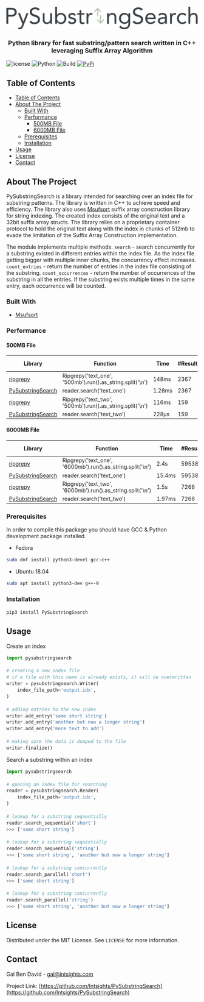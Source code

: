 <p align="center">
    <a href="https://github.com/Intsights/PySubstringSearch">
        <img src="https://raw.githubusercontent.com/Intsights/PySubstringSearch/master/images/logo.png" alt="Logo">
    </a>
    <h3 align="center">
        Python library for fast substring/pattern search written in C++ leveraging Suffix Array Algorithm
    </h3>
</p>

![license](https://img.shields.io/badge/MIT-License-blue)
![Python](https://img.shields.io/badge/Python-3.6%20%7C%203.7%20%7C%203.8%20%7C%203.9%20%7C%20pypy3-blue)
![Build](https://github.com/Intsights/PySubstringSearch/workflows/Build/badge.svg)
[![PyPi](https://img.shields.io/pypi/v/PySubstringSearch.svg)](https://pypi.org/project/PySubstringSearch/)

## Table of Contents

- [Table of Contents](#table-of-contents)
- [About The Project](#about-the-project)
  - [Built With](#built-with)
  - [Performance](#performance)
    - [500MB File](#500mb-file)
    - [6000MB File](#6000mb-file)
  - [Prerequisites](#prerequisites)
  - [Installation](#installation)
- [Usage](#usage)
- [License](#license)
- [Contact](#contact)


## About The Project

PySubstringSearch is a library intended for searching over an index file for substring patterns. The library is written in C++ to achieve speed and efficiency. The library also uses [Msufsort](https://github.com/michaelmaniscalco/msufsort) suffix array construction library for string indexing. The created index consists of the original text and a 32bit suffix array structs. The library relies on a proprietary container protocol to hold the original text along with the index in chunks of 512mb to evade the limitation of the Suffix Array Construction implementation.

The module implements multiple methods.
`search` - search concurrently for a substring existed in different entries within the index file. As the index file getting bigger with multiple inner chunks, the concurrency effect increases.
`count_entries` - return the number of entries in the index file consisting of the substring.
`count_occurrences` - return the number of occurrences of the substring in all the entries. If the substring exists multiple times in the same entry, each occurrence will be counted.


### Built With

* [Msufsort](https://github.com/michaelmaniscalco/msufsort)


### Performance

#### 500MB File
| Library | Function | Time | #Results | Improvement Factor |
| ------------- | ------------- | ------------- | ------------- | ------------- |
| [ripgrepy](https://pypi.org/project/ripgrepy/) | Ripgrepy('text_one', '500mb').run().as_string.split('\n') | 148ms | 2367 | 1.0x |
| [PySubstringSearch](https://github.com/Intsights/PySubstringSearch) | reader.search('text_one') | 1.28ms | 2367 | 115.6x |
| [ripgrepy](https://pypi.org/project/ripgrepy/) | Ripgrepy('text_two', '500mb').run().as_string.split('\n') | 116ms | 159 | 1.0x |
| [PySubstringSearch](https://github.com/Intsights/PySubstringSearch) | reader.search('text_two') | 228µs | 159 | 508.7x |

#### 6000MB File
| Library | Function | Time | #Results | Improvement Factor |
| ------------- | ------------- | ------------- | ------------- | ------------- |
| [ripgrepy](https://pypi.org/project/ripgrepy/) | Ripgrepy('text_one', '6000mb').run().as_string.split('\n') | 2.4s | 59538 | 1.0x |
| [PySubstringSearch](https://github.com/Intsights/PySubstringSearch) | reader.search('text_one') | 15.4ms | 59538 | 155.8x |
| [ripgrepy](https://pypi.org/project/ripgrepy/) | Ripgrepy('text_two', '6000mb').run().as_string.split('\n') | 1.5s | 7266 | 1.0x |
| [PySubstringSearch](https://github.com/Intsights/PySubstringSearch) | reader.search('text_two') | 1.97ms | 7266 | 761.4x |

### Prerequisites

In order to compile this package you should have GCC & Python development package installed.
* Fedora
```sh
sudo dnf install python3-devel gcc-c++
```
* Ubuntu 18.04
```sh
sudo apt install python3-dev g++-9
```

### Installation

```sh
pip3 install PySubstringSearch
```



## Usage

Create an index
```python
import pysubstringsearch

# creating a new index file
# if a file with this name is already exists, it will be overwritten
writer = pysubstringsearch.Writer(
    index_file_path='output.idx',
)

# adding entries to the new index
writer.add_entry('some short string')
writer.add_entry('another but now a longer string')
writer.add_entry('more text to add')

# making sure the data is dumped to the file
writer.finalize()
```

Search a substring within an index
```python
import pysubstringsearch

# opening an index file for searching
reader = pysubstringsearch.Reader(
    index_file_path='output.idx',
)

# lookup for a substring sequentially
reader.search_sequential('short')
>>> ['some short string']

# lookup for a substring sequentially
reader.search_sequential('string')
>>> ['some short string', 'another but now a longer string']

# lookup for a substring concurrently
reader.search_parallel('short')
>>> ['some short string']

# lookup for a substring concurrently
reader.search_parallel('string')
>>> ['some short string', 'another but now a longer string']
```



## License

Distributed under the MIT License. See `LICENSE` for more information.


## Contact

Gal Ben David - gal@intsights.com

Project Link: [https://github.com/Intsights/PySubstringSearch](https://github.com/Intsights/PySubstringSearch)
